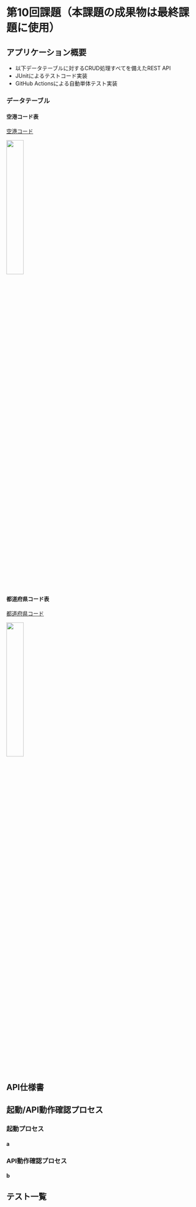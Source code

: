 # 第10回課題（本課題の成果物は最終課題に使用）

## アプリケーション概要
 - 以下データテーブルに対するCRUD処理すべてを備えたREST API
 - JUnitによるテストコード実装
 - GitHub Actionsによる自動単体テスト実装
### データテーブル
#### 空港コード表
[空港コード](sql/table-airport.sql)

<img src=https://user-images.githubusercontent.com/113277395/210732765-8d3d43f6-994f-41b9-b948-8c5e09cfddac.PNG width="30%">

#### 都道府県コード表
[都道府県コード](sql/table-prefecture.sql)

<img src="https://user-images.githubusercontent.com/113277395/210732796-9837f61f-de6c-4700-8222-7cc238f8e04f.PNG" width="30%">

## API仕様書

## 起動/API動作確認プロセス
### 起動プロセス
#### a
### API動作確認プロセス
#### b
## テスト一覧

